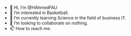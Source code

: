 - 👋 Hi, I’m @HAhmedFAU
- 👀 I’m interested in Basketball.
- 🌱 I’m currently learning Science in the field of business IT.
- 💞️ I’m looking to collaborate on nothing.
- 📫 How to reach me.

<!---
HAhmedFAU/HAhmedFAU is a ✨ special ✨ repository because its `README.md` (this file) appears on your GitHub profile.
You can click the Preview link to take a look at your changes.
--->
